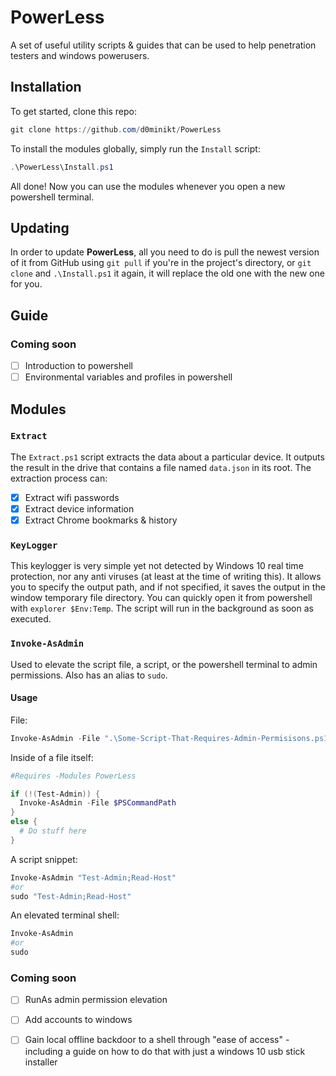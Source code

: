 # PowerLess
A set of useful utility scripts & guides that can be used to help penetration testers and windows powerusers.

## Installation
To get started, clone this repo:
```powershell
git clone https://github.com/d0minikt/PowerLess
```
To install the modules globally, simply run the `Install` script:
```powershell
.\PowerLess\Install.ps1
```
All done! Now you can use the modules whenever you open a new powershell terminal.

## Updating
In order to update **PowerLess**, all you need to do is pull the newest version of it 
from GitHub using `git pull` if you're in the project's directory, or `git clone` and `.\Install.ps1`
it again, it will replace the old one with the new one for you.


## Guide

### Coming soon
 - [ ] Introduction to powershell
 - [ ] Environmental variables and profiles in powershell

## Modules

### `Extract`
The `Extract.ps1` script extracts the data about a particular device. It outputs the result in the drive that contains a file named `data.json` in its root. The extraction process can:
 - [x] Extract wifi passwords
 - [x] Extract device information
 - [x] Extract Chrome bookmarks & history

### `KeyLogger`
This keylogger is very simple yet not detected by Windows 10 real time protection, nor any anti viruses (at least at the time of writing this). It allows you to specify the output path, and if not specified, it saves the output in the window temporary file directory. You can quickly open it from powershell with `explorer $Env:Temp`. The script will run in the background as soon as executed.

### `Invoke-AsAdmin`
Used to elevate the script file, a script, or the powershell terminal to admin permissions. Also has an alias to `sudo`.
#### Usage
File:
```powershell
Invoke-AsAdmin -File ".\Some-Script-That-Requires-Admin-Permisisons.ps1"
```
Inside of a file itself:
```powershell
#Requires -Modules PowerLess

if (!(Test-Admin)) {
  Invoke-AsAdmin -File $PSCommandPath
}
else {
  # Do stuff here
}
```
A script snippet:
```powershell
Invoke-AsAdmin "Test-Admin;Read-Host"
#or
sudo "Test-Admin;Read-Host"
```
An elevated terminal shell:
```powershell
Invoke-AsAdmin
#or
sudo
```

### Coming soon
 - [ ] RunAs admin permission elevation
 - [ ] Add accounts to windows
 - [ ] Gain local offline backdoor to a shell through "ease of access" - including a guide on how to do that with just a windows 10 usb stick installer

